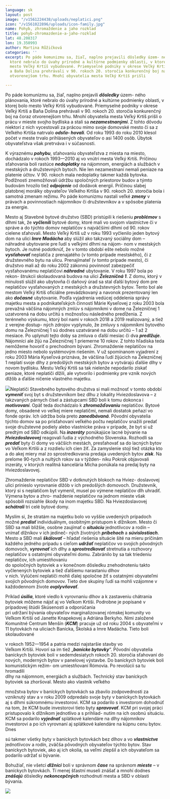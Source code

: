 ```yaml
---
language: sk
layout: post
image: "/v1561224438/uploads/neplatici.png"
icon: "/v1561022896/uploads/icon-family.jpg"
name: Pohyb, zhromaždenie a jaho rozklad
title: pohyb-zhromazdenie-a-jaho-rozklad
lat: 48.208317
lon: 19.350993
author: Martina Růžičková
categories: ''
excerpt: Po páde komunizmu sa, žiaľ, naplno prejavili dôsledky územ- ného plánovania,
  ktoré nebralo do úvahy prírodné a kultúrne podmienky oblasti, v ktorej bolo
  mesto Veľký Krtíš vybudované. Priemyselné podniky v okrese Veľký Krtíš
  a Baňa Dolina prehrávali v 90. rokoch 20. storočia konkurenčný boj na čoraz
  otvorenejšom trhu. Mnohí obyvatelia mesta Veľký Krtíš prišli

---
```

Po páde komunizmu sa, žiaľ, naplno prejavili **_dôsledky_** územ- ného plánovania, ktoré nebralo do úvahy prírodné a kultúrne podmienky oblasti, v ktorej bolo mesto Veľký Krtíš vybudované. Priemyselné podniky v okrese Veľký Krtíš a Baňa Dolina prehrávali v 90. rokoch 20. storočia konkurenčný boj na čoraz otvorenejšom trhu. Mnohí obyvatelia mesta Veľký Krtíš prišli o prácu v mieste svojho bydliska a stali sa **_nezamestnanými_**. Z tohto dôvodu niektorí z nich vycestovali za prácou mimo svoje domovské mesto či sa z Veľkého Krtíša natrvalo **_odsťa- hovali_**. Od roku 1993 do roku 2010 klesol počet v meste trvalo prihlásených obyvateľov o asi 1400 osôb. Úbytok obyvateľstva však pretrváva i v súčasnosti.

K výraznému **_pohybu_**, sťahovaniu obyvateľstva z miesta na miesto, dochádzalo v rokoch 1993—2010 aj vo vnútri mesta Veľký Krtíš. Príčinou sťahovania boli rastúce **_nedoplatky_** na nájomnom, energiách a službách v mestských a družstevných bytoch. Nie len nezamestnaní nemali peniaze na platenie účtov. V 90. rokoch mala nedoplatky takmer každá bytovka. Podlžnosti znemožňovali údržbu spoločných priestorov budov a týmto budovám hrozilo tiež **_odpojenie_** od dodávok energií. Príčinou slabej platobnej morálky obyvateľov Veľkého Krtíša v 90. rokoch 20. storočia bola i samotná zmenam režimu. Po páde komunizmu nastali veľké **_zmeny_** v právach a povinnostiach nájomníkov či družstevníkov a v spôsobe platenia za energie.

Mesto aj Stavebné bytové družstvo (SBD) pristúpili k riešeniu **_problémov_** s dlhmi tak, že **_vyčlenili_** bytové domy, ktoré mali vo svojom vlastníctve či v správe a do týchto domov neplatičov s najväčšími dlhmi od 90. rokov cielene sťahovali. Mesto Veľký Krtíš už v roku 1993 vyčlenilo jeden bytový dom na ulici **_Imre Madácha_** aby slúžil ako takzvaný sociálny dom – náhradné ubytovanie pre ľudí s veľkými dlhmi na nájom- nom v mestských bytoch. Je nutné podotknúť, že v tomto období ešte nebolo možné **_vysťahovať_** neplatiča z prenajatého (v tomto prípade mestského), či z družstevného bytu na ulicu. Prenajímateľ (v tomto prípade mesto), či družstvo mali až do roku 2002 zákonnú povinnosť zabezpečiť vysťahovanému neplatičovi **_náhradné_** ubytovanie. V roku 1997 bola po rekon- štrukcii skolaudovaná budova na ulici **_Železničná 1_**. Z domu, ktorý v minulosti slúžil ako ubytovňa či daňový úrad sa stal ďalší bytový dom pre neplatičov vysťahovaných z mestských a družstevných bytov. Tento bol ale mestom Veľký Krtíš oficiálne prevádzkovaný a navonok prezentovaný len ako **_dočasné_** ubytovanie. Podľa vyjadrenia vedúcej oddelenia správy majetku mesta a podnikateľských činností Márie Kyseľovej z roku 2003 bola prevažná väčšina nájomných zmlúv s nájomníkmi v dome na Železničnej 1 uzatvorená na dobu určitú s možnosťou následného predĺženia. Z terénneho výskumu, ktorý bol nami v rokoch 2018 a 2019 realizovaný, a tiež z verejne dostup- ných zdrojov vyplynulo, že zmluvy s nájomníkmi bytového domu na Železničnej 1 sú dodnes uzatvárané na dobu určitú – 1 až 2 mesiace. Po uplynutí tejto doby sa zmluva o ďalší mesiac či dva **_predlžuje_**. Nájomníci ale žijú na Železničnej 1 priemerne 10 rokov. Z tohto hľadiska teda nemôžeme hovoriť o prechodnom bývaní. Zhromaždenie neplatičov na jedno miesto nebolo systémovým riešením. V už spomínanom vyjadrení z roku 2003 Mária Kyseľová priznáva, že väčšina ľudí žijúcich na Železničnej 1 neplatí svoje dlhy z predošlých mestských bytov a vytvárajú ďalšie dlhy v novom bydlisku. Mestu Veľký Krtíš sa tak nielenže nepodarilo získať peniaze, ktoré neplatiči dlžili, ale vytvorilo i podmienky pre vznik nových dlžôb a ďalšie ničenie vlastného majetku.

![](https://res.cloudinary.com/dhxmg9p4i/image/upload/c_scale,w_740/v1561224438/uploads/neplatici.png)Neplatiči Stavebného bytového družstva si mali možnosť v tomto období **_vymeniť_** svoj byt s družstevníkom bez dlhu z lokality Hviezdoslavova – z takzvaných párnych čísel a zástupcami SBD boli k tomu dokonca i **_motivovaní_**. Opäť teda dochádzalo k **_zhromažďovaniu_** neplatičov. Bytové domy, obsadené vo veľkej miere neplatičmi, nemali dostatok peňazí vo fonde opráv. Ich údržba bola preto **_zanedbávaná_**. Pôvodní obyvatelia týchto domov sa po prisťahovaní veľkého počtu neplatičov snažili predať svoje družstevné podiely alebo vlastnícke práva v prípade, že byt si už predtým od SBD odkúpili. Na **_inzeráty_** ponúkajúce lacné bývanie na **_Hviezdoslavovej_** reagovali ľudia z východného Slovenska. Rozhodli sa **_predať_** byty či domy vo väčších mestách, presťahovať sa do lacných bytov vo Veľkom Krtíši a z rozdielu ich cien žiť. Za zamyslenie stojí tiež otázka kto a do akej miery mal zo sprostredkovania predaja uvedených bytov **_zisk_**. Na prelome 90-tych a nultých rokov sa v týžden- níku Pokrok objavovali inzeráty, v ktorých realitná kancelária Micha ponúkala na predaj byty na Hviezdoslavovej.

Zhromaždenie neplatičov SBD v dotknutých blokoch na Hviez- doslavovej ulici prinieslo vyrovnanie dlžôb v ich predošlých domovoch. Družstevník, ktorý si s neplatičom byt vymenil, musel po výmene neplatičov dlh uhradiť. Výmena bytov a zhro- maždenie neplatičov na jednom mieste však spôsobili rozsiahle škody na inom majetku SBD. Na Hviezdoslavovej **_schátrali_** tri celé bytové domy.

Myslím si, že stratám na majetku bolo vo vyššie uvedených prípadoch možné **_predísť_** individuálnym, osobitným prístupom k dlžníkom. Mesto či SBD sa mali bližšie, osobne zaujímať o **_situáciu_** jednotlivcov a rodín – vnímať dlžníkov v ich jedineč- ných životných **_príbehoch_** a **_súvislostiach_**. Mesto a SBD mali **_škálovať_** – hľadať riešenia situácie šité na mieru príčinám každého jedného prípadu s cieľom **_udržať_** neplatičov vo svojich pôvodných domovoch, **_vyrovnať_** ich dlhy a **_sprostredkovať_** stretnutia a rozhovory neplatičov s ostatnými obyvateľmi domu. Zabránilo by sa tak triedeniu neplatičov, ich umiestňovaniu  
do spoločných bytoviek a v konečnom dôsledku znehodnoteniu takto vyčlenených bytoviek a tiež ďalšiemu narastaniu dlhov  
v nich. Vylúčení neplatiči mohli ďalej spoločne žiť s ostatnými obyvateľmi svojich pôvodných domovov. Tieto dve skupiny ľudí sa mohli vzájomne v každodennom živote **_ovplyvňovať_**.

Príklad **_úsilia_**, ktoré viedlo k vyrovnaniu dlhov a k zastaveniu chátrania bytoviek môžeme nájsť aj vo Veľkom Krtíši. Podrobne je popísané v prípadovej štúdii Skúsenosti a odporúčania  
pri udržaní bývania obyvateľov marginalizovanej rómskej komunity vo Veľkom Krtíši od Janette Knapekovej a Adriána Berkyho. Nimi založené Komunitné Centrum Menšín (**_KCM_**) pracuje už od roku 2004 s obyvateľmi v 11 bytovkách na uliciach Banícka, Školská a Imre Madácha. Tieto boli skolaudované

v rokoch 1952—1954 a patria medzi najstaršie stavby vo  
Veľkom Krtíši. Hovorí sa im tiež „**_banícke bytovky_**“. Pôvodní obyvatelia baníckych bytoviek boli v sedemdesiatych rokoch 20. storočia sťahovaní do nových, moderných bytov v panelovej výstavbe. Do baníckych bytoviek boli komunistickým režim- om umiestňovaní Rómovia. Po revolúcii sa tu hromadili  
dlhy na nájomnom, energiách a službách. Technický stav baníckych bytoviek sa zhoršoval. Mesto ako vlastník veľkého

množstva bytov v baníckych bytovkách sa zbavilo zodpovednosti za vzniknutý stav a v roku 2009 odpredalo svoje byty v baníckych bytovkách aj s dlhmi súkromnému investorovi. KCM sa podarilo s investorom dohodnúť  
na tom, že KCM bude investorovi tieto byty **_spravovať_**. KCM pri svojej práci pristupovalo k dlžníkom jednotlivo a s prihliad- nutím na ich osobnú situáciu. KCM sa podarilo **_vyjednať_** splátkové kalendáre na dlhy nájomníkov investorovi a po ich vyrovnaní aj splátkové kalendáre na kúpnu cenu bytov. Dnes

sú takmer všetky byty v baníckych bytovkách bez dlhov a vo **_vlastníctve_** jednotlivcov a rodín, zväčša pôvodných obyvateľov týchto bytov. Stav baníckych bytoviek, ako aj ich okolia, sa veľmi zlepšil a ich obyvateľom sa podarilo udržať si bývanie.

Bohužiaľ, nie všetci **_dlžníci_** boli v správnom **_čase_** na správnom **_mieste_** – v baníckych bytovkách. Tí menej šťastní museli znášať a mnohí dodnes **_znášajú_** dôsledky **_nekoncepčných_** rozhodnutí mesta a SBD v oblasti bývania.

![](https://res.cloudinary.com/dhxmg9p4i/image/upload/c_scale,w_740/v1561224754/uploads/Screenshot%202019-06-22%20at%2019.32.14.png)